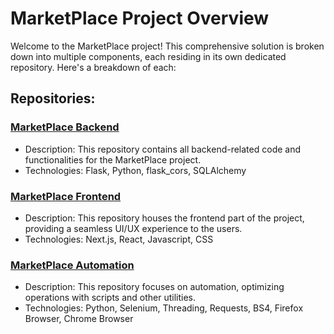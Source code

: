# MarketPlace Project Overview

Welcome to the MarketPlace project! This comprehensive solution is broken down into multiple components, each residing in its own dedicated repository. Here's a breakdown of each:

## Repositories:

### [MarketPlace Backend](https://github.com/SamuelOkasia/MarketPlaceBackend)
- Description: This repository contains all backend-related code and functionalities for the MarketPlace project.
- Technologies: Flask, Python, flask_cors, SQLAlchemy

### [MarketPlace Frontend](https://github.com/SamuelOkasia/MarketPlaceFrontEnd)
- Description: This repository houses the frontend part of the project, providing a seamless UI/UX experience to the users.
- Technologies: Next.js, React, Javascript, CSS

### [MarketPlace Automation](https://github.com/SamuelOkasia/MarketPlaceScript)
- Description: This repository focuses on automation, optimizing operations with scripts and other utilities.
- Technologies: Python, Selenium, Threading, Requests, BS4, Firefox Browser, Chrome Browser
